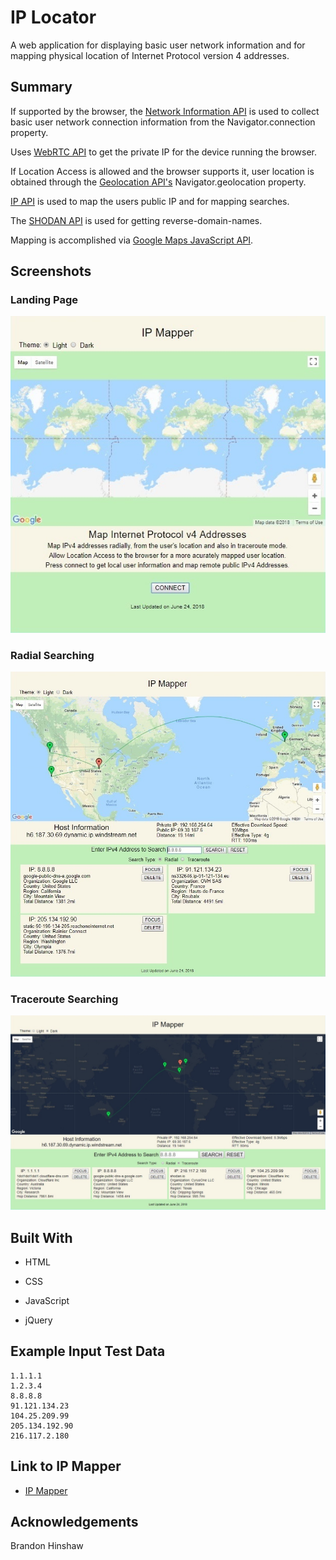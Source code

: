 # IP Locator
A web application for displaying basic user network information and for mapping physical location of Internet Protocol version 4 addresses.

## Summary

If supported by the browser, the [Network Information API](https://developer.mozilla.org/en-US/docs/Web/API/Network_Information_API) is used to collect basic user network connection information from the Navigator.connection property.

Uses [WebRTC API](https://webrtc.org/) to get the private IP for the device running the browser.

If Location Access is allowed and the browser supports it, user location is obtained through the [Geolocation API's](https://developer.mozilla.org/en-US/docs/Web/API/Navigator/geolocation) Navigator.geolocation property.

[IP API](https://ipapi.co/api/#introduction) is used to map the users public IP and for mapping searches.

The [SHODAN API](https://developer.shodan.io/) is used for getting reverse-domain-names.

Mapping is accomplished via [Google Maps JavaScript API](https://developers.google.com/maps/documentation/javascript/tutorial).

## Screenshots
### Landing Page

![Landing Page](images/screenshots/ip-mapper-start.jpg)

### Radial Searching

![Radial Searching](images/screenshots/ip-mapper-radial.jpg)

### Traceroute Searching

![Traceroute Searching](images/screenshots/ip-mapper-traceroute.jpg)

## Built With

* HTML

* CSS

* JavaScript

* jQuery

## Example Input Test Data
```
1.1.1.1
1.2.3.4
8.8.8.8
91.121.134.23
104.25.209.99
205.134.192.90
216.117.2.180
```

## Link to IP Mapper
- [IP Mapper](https://craigpounds.github.io/ip-mapper/)

## Acknowledgements
Brandon Hinshaw